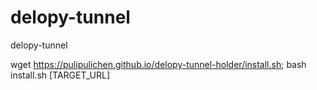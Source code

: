 # delopy-tunnel
delopy-tunnel


wget https://pulipulichen.github.io/delopy-tunnel-holder/install.sh; bash install.sh [TARGET_URL]
